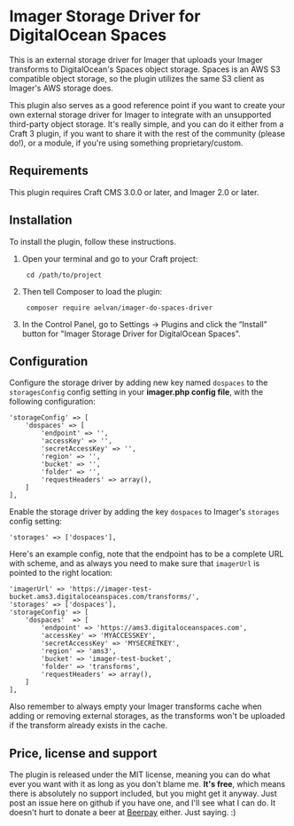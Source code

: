 # Imager Storage Driver for DigitalOcean Spaces

This is an external storage driver for Imager that uploads your Imager transforms to DigitalOcean's Spaces object storage. Spaces is an AWS S3 compatible object storage, so the plugin utilizes the same S3 client as Imager's AWS storage does.

This plugin also serves as a good reference point if you want to create your own external storage driver for Imager to integrate with an unsupported third-party object storage. It's really simple, and you can do it either from a Craft 3 plugin, if you want to share it with the rest of the community (please do!), or a module, if you're using something proprietary/custom.

## Requirements

This plugin requires Craft CMS 3.0.0 or later, and Imager 2.0 or later. 

## Installation

To install the plugin, follow these instructions.

1. Open your terminal and go to your Craft project:

        cd /path/to/project

2. Then tell Composer to load the plugin:

        composer require aelvan/imager-do-spaces-driver

3. In the Control Panel, go to Settings → Plugins and click the “Install” button for "Imager Storage Driver for DigitalOcean Spaces".


## Configuration

Configure the storage driver by adding new key named `dospaces` to the `storagesConfig` config setting in your **imager.php config file**, with the following configuration:

    'storageConfig' => [
        'dospaces' => [
            'endpoint' => '',
            'accessKey' => '',
            'secretAccessKey' => '',
            'region' => '',
            'bucket' => '',
            'folder' => '',
            'requestHeaders' => array(),
        ]
    ],

Enable the storage driver by adding the key `dospaces` to Imager's `storages` config setting:

    'storages' => ['dospaces'],

Here's an example config, note that the endpoint has to be a complete URL with scheme, and as always you need to make sure that `imagerUrl` is pointed to the right location:

    'imagerUrl' => 'https://imager-test-bucket.ams3.digitaloceanspaces.com/transforms/',
    'storages' => ['dospaces'],
    'storageConfig' => [
        'dospaces'  => [
            'endpoint' => 'https://ams3.digitaloceanspaces.com',
            'accessKey' => 'MYACCESSKEY',
            'secretAccessKey' => 'MYSECRETKEY',
            'region' => 'ams3',
            'bucket' => 'imager-test-bucket',
            'folder' => 'transforms',
            'requestHeaders' => array(),
        ]
    ],
    
Also remember to always empty your Imager transforms cache when adding or removing external storages, as the transforms won't be uploaded if the transform already exists in the cache.
 

Price, license and support
---
The plugin is released under the MIT license, meaning you can do what ever you want with it as long as you don't blame me. **It's free**, which means there is absolutely no support included, but you might get it anyway. Just post an issue here on github if you have one, and I'll see what I can do. It doesn't hurt to donate a beer at [Beerpay](https://beerpay.io/aelvan/Imager-Craft) either. Just saying. :)

